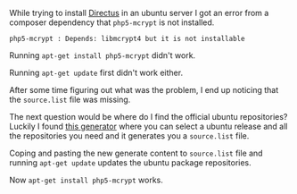 While trying to install [Directus](http://getdirectus.com) in an ubuntu server I got an error from a composer dependency that `php5-mcrypt` is not installed.

```
php5-mcrypt : Depends: libmcrypt4 but it is not installable
```

Running `apt-get install php5-mcrypt` didn't work.

Running `apt-get update` first didn't work either.

After some time figuring out what was the problem, I end up noticing that the `source.list` file was missing.

The next question would be where do I find the official ubuntu repositories? Luckily I found [this generator](https://repogen.simplylinux.ch/) where you can select a ubuntu release and all the repositories you need and it generates you a `source.list` file.

Coping and pasting the new generate content to `source.list` file and running `apt-get update` updates the ubuntu package repositories.

Now `apt-get install php5-mcrypt` works.